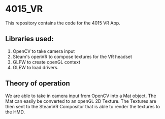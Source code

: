 # 4015_VR
This repository contains the code for the 4015 VR App. 

## Libraries used:
1. OpenCV to take camera input
2. Steam's openVR to compose textures for the VR headset
3. GLFW to create openGL context
4. GLEW to load drivers.

## Theory of operation 
We are able to take in camera input from OpenCV into a Mat object. 
The Mat can easily be converted to an openGL 2D Texture.
The Textures are then sent to the SteamVR Compositor that is able to 
render the textures to the HMD. 
